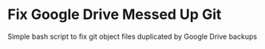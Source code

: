# Fix Google Drive Messed Up Git

Simple bash script to fix git object files duplicated by Google Drive backups
